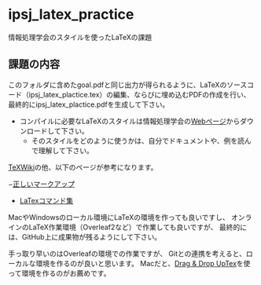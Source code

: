 # ipsj_latex_practice

情報処理学会のスタイルを使ったLaTeXの課題

## 課題の内容

このフォルダに含めたgoal.pdfと同じ出力が得られるように、LaTeXのソースコード（ipsj_latex_plactice.tex）の編集、ならびに埋め込むPDFの作成を行い、最終的にipsj_latex_plactice.pdfを生成して下さい。

- コンパイルに必要なLaTeXのスタイルは情報処理学会の[Webページ](https://www.ipsj.or.jp/journal/submit/style.html)からダウンロードして下さい。
  - そのスタイルをどのように使うかは、自分でドキュメントや、例を読んで理解して下さい。

[TeXWiki](https://texwiki.texjp.org)の他、以下のページが参考になります。

−[正しいマークアップ](http://www.info.kochi-tech.ac.jp/y-takata/index.php?Tips/TeX/%C0%B5%A4%B7%A4%A4%A5%DE%A1%BC%A5%AF%A5%A2%A5%C3%A5%D7)
- [LaTexコマンド集](http://www.latex-cmd.com)

MacやWindowsのローカル環境にLaTeXの環境を作っても良いですし、
オンラインのLaTeX作業環境（Overleaf2など）で作業しても良いですが、
最終的には、GitHub上に成果物が残るようにして下さい。

手っ取り早いのはOverleafの環境での作業ですが、
Gitとの連携を考えると、ローカルな環境を作るのが良いと思います。
Macだと、[Drag & Drop UpTex](http://www2.kumagaku.ac.jp/teacher/herogw/)を使って環境を作るのがお薦めです。
